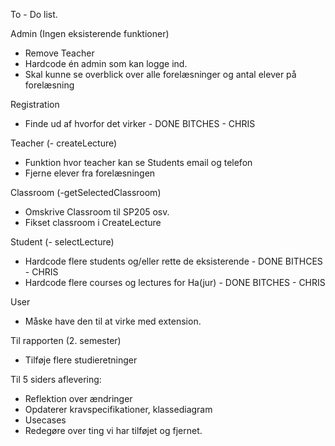 To - Do list. 

Admin
(Ingen eksisterende funktioner)
- Remove Teacher
- Hardcode én admin som kan logge ind. 
- Skal kunne se overblick over alle forelæsninger og antal elever på forelæsning

Registration
- Finde ud af hvorfor det virker - DONE BITCHES - CHRIS 

Teacher 
(- createLecture)
- Funktion hvor teacher kan se Students email og telefon
- Fjerne elever fra forelæsningen 

Classroom
(-getSelectedClassroom)
- Omskrive Classroom til SP205 osv. 
- Fikset classroom i CreateLecture 

Student 
(- selectLecture)
- Hardcode flere students og/eller rette de eksisterende - DONE BITHCES - CHRIS
- Hardcode flere courses og lectures for Ha(jur) - DONE BITCHES - CHRIS

User 
- Måske have den til at virke med extension. 



Til rapporten (2. semester)
- Tilføje flere studieretninger 


Til 5 siders aflevering: 
- Reflektion over ændringer
- Opdaterer kravspecifikationer, klassediagram
- Usecases
- Redegøre over ting vi har tilføjet og fjernet. 